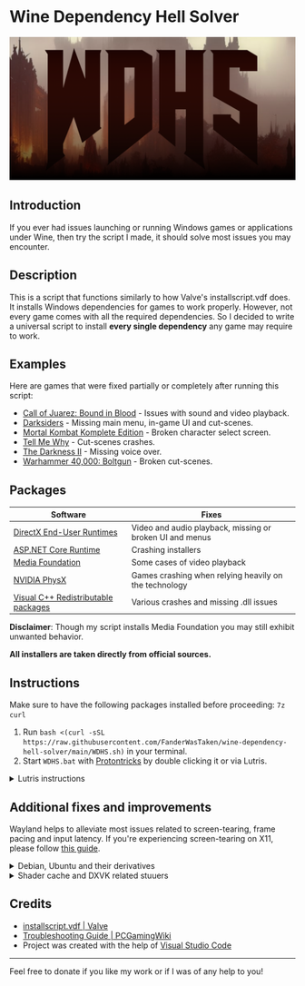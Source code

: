 # Wine Dependency Hell Solver

![logo](WDHS.png)

## Introduction

If you ever had issues launching or running Windows games or applications under Wine, then try the script I made, it should solve most issues you may encounter.

## Description

This is a script that functions similarly to how Valve's installscript.vdf does. It installs Windows dependencies for games to work properly. However, not every game comes with all the required dependencies. So I decided to write a universal script to install **every single dependency** any game may require to work.

## Examples

Here are games that were fixed partially or completely after running this script:

- [Call of Juarez: Bound in Blood](https://github.com/ValveSoftware/Proton/issues/1831) - Issues with sound and video playback.
- [Darksiders](https://github.com/ValveSoftware/Proton/issues/264) - Missing main menu, in-game UI and cut-scenes.
- [Mortal Kombat Komplete Edition](https://github.com/ValveSoftware/Proton/issues/1185) - Broken character select screen.
- [Tell Me Why](https://github.com/ValveSoftware/Proton/issues/6829) - Cut-scenes crashes.
- [The Darkness II](https://github.com/ValveSoftware/Proton/issues/563) - Missing voice over.
- [Warhammer 40,000: Boltgun](https://github.com/ValveSoftware/Proton/issues/6795) - Broken cut-scenes.

## Packages

| Software                                                                                              | Fixes                                                    |
| ----------------------------------------------------------------------------------------------------- | -------------------------------------------------------- |
| [DirectX End-User Runtimes](https://www.microsoft.com/en-us/download/details.aspx?id=8109)            | Video and audio playback, missing or broken UI and menus |
| [ASP.NET Core Runtime](https://dotnet.microsoft.com/en-us/download)                                   | Crashing installers                                      |
| [Media Foundation](https://github.com/z0z0z/mf-installcab)                                            | Some cases of video playback                             |
| [NVIDIA PhysX](https://www.nvidia.com/en-us/drivers/physx/9_09_0428/physx_9-09-0428_whql/)            | Games crashing when relying heavily on the technology    |
| [Visual C++ Redistributable packages](https://www.microsoft.com/en-us/download/details.aspx?id=30679) | Various crashes and missing .dll issues                  |

**Disclaimer**: Though my script installs Media Foundation you may still exhibit unwanted behavior.

**All installers are taken directly from official sources.**

## Instructions

Make sure to have the following packages installed before proceeding: `7z curl`

1. Run `bash <(curl -sSL https://raw.githubusercontent.com/FanderWasTaken/wine-dependency-hell-solver/main/WDHS.sh)` in your terminal.
2. Start `WDHS.bat` with [Protontricks](https://github.com/Matoking/protontricks) by double clicking it or via Lutris.

<details>
    <summary>Lutris instructions</summary>
      
![lutris step one](lutris_1.png)

![lutris step two](lutris_2.png)

</details>

## Additional fixes and improvements

Wayland helps to alleviate most issues related to screen-tearing, frame pacing and input latency. If you're experiencing screen-tearing on X11, please follow [this guide](https://linuxreviews.org/HOWTO_fix_screen_tearing).

<details>
<summary>Debian, Ubuntu and their derivatives</summary>
On Debian and Ubuntu base distros you need to install drivers.

- For AMD use this command: `sudo dpkg --add-architecture i386 && sudo apt update && sudo apt upgrade && sudo apt install libgl1-mesa-dri:i386 mesa-vulkan-drivers mesa-vulkan-drivers:i386`

- For NVIDIA your distro should offer you a way to download a driver upon first boot or have them pre-installed. Run this command to add packages that may not have been installed automatically: `sudo dpkg --add-architecture i386 && sudo apt update && sudo apt install -y libvulkan1 libvulkan1:i386`

**I highly discourage you from using PPAs for Mesa or NVIDIA Drivers** as they can potentially brick your system. And if you do update in that way, please use `ppa-purge` in order to remove these packages if any issues do arise.
</details>

<details>
<summary>Shader cache and DXVK related stuuers</summary>
In order to minimize stuttering with Bottles or Lutris use [dxvk-gplasync](https://gitlab.com/Ph42oN/dxvk-gplasync). Run the following command to insure it works correctly: `echo 'dxvk.enableAsync=true'>~/.config/dxvk.conf; echo 'dxvk.gplAsyncCache=true'>>~/.config/dxvk.conf`. For Lutris you can install it into `~/.local/share/lutris/runtime/dxvk`. Also make sure to disable `DXVK-NVAPI DLSS` for the Wine runner in Lutris as it can cause games to crash on AMD GPUs.
</details>

## Credits

- [installscript.vdf | Valve](https://partner.steamgames.com/doc/sdk/installscripts)
- [Troubleshooting Guide | PCGamingWiki](https://www.pcgamingwiki.com/wiki/Troubleshooting_guide)
- Project was created with the help of [Visual Studio Code](https://code.visualstudio.com/)

---

Feel free to donate if you like my work or if I was of any help to you!
